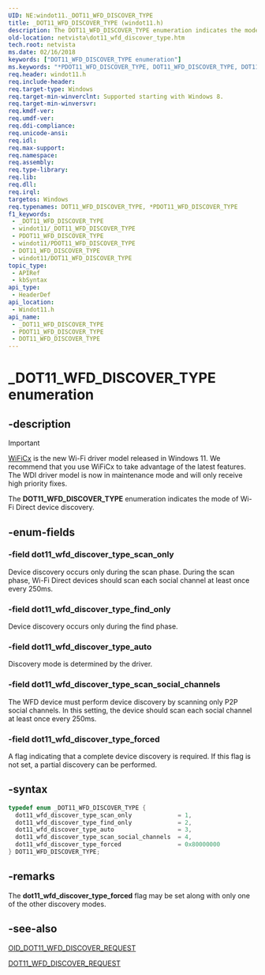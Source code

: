```yaml
---
UID: NE:windot11._DOT11_WFD_DISCOVER_TYPE
title: _DOT11_WFD_DISCOVER_TYPE (windot11.h)
description: The DOT11_WFD_DISCOVER_TYPE enumeration indicates the mode of Wi-Fi Direct device discovery.
old-location: netvista\dot11_wfd_discover_type.htm
tech.root: netvista
ms.date: 02/16/2018
keywords: ["DOT11_WFD_DISCOVER_TYPE enumeration"]
ms.keywords: "*PDOT11_WFD_DISCOVER_TYPE, DOT11_WFD_DISCOVER_TYPE, DOT11_WFD_DISCOVER_TYPE enumeration [Network Drivers Starting with Windows Vista], _DOT11_WFD_DISCOVER_TYPE, dot11_wfd_discover_type_auto, dot11_wfd_discover_type_find_only, dot11_wfd_discover_type_forced, dot11_wfd_discover_type_scan_only, dot11_wfd_discover_type_scan_social_channels, netvista.dot11_wfd_discover_type, windot11/DOT11_WFD_DISCOVER_TYPE, windot11/dot11_wfd_discover_type_auto, windot11/dot11_wfd_discover_type_find_only, windot11/dot11_wfd_discover_type_forced, windot11/dot11_wfd_discover_type_scan_only, windot11/dot11_wfd_discover_type_scan_social_channels"
req.header: windot11.h
req.include-header: 
req.target-type: Windows
req.target-min-winverclnt: Supported starting with Windows 8.
req.target-min-winversvr: 
req.kmdf-ver: 
req.umdf-ver: 
req.ddi-compliance: 
req.unicode-ansi: 
req.idl: 
req.max-support: 
req.namespace: 
req.assembly: 
req.type-library: 
req.lib: 
req.dll: 
req.irql: 
targetos: Windows
req.typenames: DOT11_WFD_DISCOVER_TYPE, *PDOT11_WFD_DISCOVER_TYPE
f1_keywords:
 - _DOT11_WFD_DISCOVER_TYPE
 - windot11/_DOT11_WFD_DISCOVER_TYPE
 - PDOT11_WFD_DISCOVER_TYPE
 - windot11/PDOT11_WFD_DISCOVER_TYPE
 - DOT11_WFD_DISCOVER_TYPE
 - windot11/DOT11_WFD_DISCOVER_TYPE
topic_type:
 - APIRef
 - kbSyntax
api_type:
 - HeaderDef
api_location:
 - Windot11.h
api_name:
 - _DOT11_WFD_DISCOVER_TYPE
 - PDOT11_WFD_DISCOVER_TYPE
 - DOT11_WFD_DISCOVER_TYPE
---
```


# _DOT11_WFD_DISCOVER_TYPE enumeration


## -description

> [!Important]
> [WiFiCx](/windows-hardware/drivers/netcx/wifi-wdf-class-extension-wificx) is the new Wi-Fi driver model released in Windows 11. We recommend that you use WiFiCx to take advantage of the latest features. The WDI driver model is now in maintenance mode and will only receive high priority fixes.

The <b>DOT11_WFD_DISCOVER_TYPE</b> enumeration indicates  the mode of Wi-Fi Direct device discovery.

## -enum-fields

### -field dot11_wfd_discover_type_scan_only

Device discovery occurs only during the scan phase. During the scan phase, Wi-Fi Direct devices should scan each social channel at least once every 250ms.

### -field dot11_wfd_discover_type_find_only

Device discovery occurs only during the find phase.

### -field dot11_wfd_discover_type_auto

Discovery mode is determined by the driver.

### -field dot11_wfd_discover_type_scan_social_channels

The WFD device must perform device discovery by scanning only P2P social channels. In this setting, the device should scan each social channel at least once every 250ms.

### -field dot11_wfd_discover_type_forced

A flag indicating that a complete device discovery is required. If this flag is not set, a partial discovery can be performed.

## -syntax

```cpp
typedef enum _DOT11_WFD_DISCOVER_TYPE {
  dot11_wfd_discover_type_scan_only             = 1,
  dot11_wfd_discover_type_find_only             = 2,
  dot11_wfd_discover_type_auto                  = 3,
  dot11_wfd_discover_type_scan_social_channels  = 4,
  dot11_wfd_discover_type_forced                = 0x80000000
} DOT11_WFD_DISCOVER_TYPE;
```

## -remarks

The <b>dot11_wfd_discover_type_forced</b> flag may be set along with only one of the other discovery modes.

## -see-also

<a href="/windows-hardware/drivers/network/oid-dot11-wfd-discover-request">OID_DOT11_WFD_DISCOVER_REQUEST</a>



<a href="..\windot11\ns-windot11-_dot11_wfd_discover_request.md">DOT11_WFD_DISCOVER_REQUEST</a>

